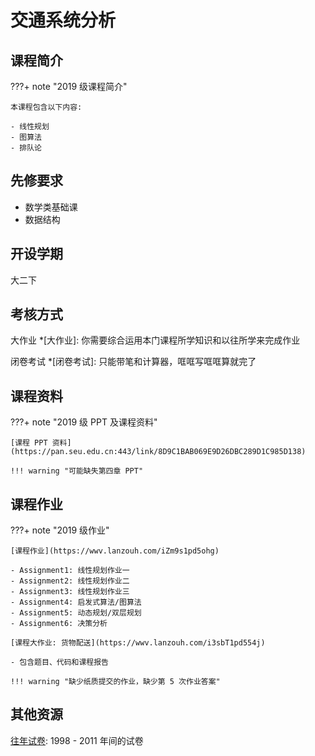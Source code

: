 # 交通系统分析

## 课程简介

???+ note "2019 级课程简介"

    本课程包含以下内容:

    - 线性规划
    - 图算法
    - 排队论

## 先修要求

- 数学类基础课
- 数据结构

## 开设学期

大二下

## 考核方式

大作业
*[大作业]: 你需要综合运用本门课程所学知识和以往所学来完成作业

闭卷考试
*[闭卷考试]: 只能带笔和计算器，哐哐写哐哐算就完了

## 课程资料

???+ note "2019 级 PPT 及课程资料"

    [课程 PPT 资料](https://pan.seu.edu.cn:443/link/8D9C1BAB069E9D26DBC289D1C985D138)

    !!! warning "可能缺失第四章 PPT"

## 课程作业

???+ note "2019 级作业"

    [课程作业](https://wwv.lanzouh.com/iZm9s1pd5ohg)

    - Assignment1: 线性规划作业一
    - Assignment2: 线性规划作业二
    - Assignment3: 线性规划作业三
    - Assignment4: 启发式算法/图算法
    - Assignment5: 动态规划/双层规划
    - Assignment6: 决策分析

    [课程大作业: 货物配送](https://wwv.lanzouh.com/i3sbT1pd554j)

    - 包含题目、代码和课程报告

    !!! warning "缺少纸质提交的作业，缺少第 5 次作业答案"

## 其他资源

[往年试卷](https://wwv.lanzouh.com/ioF2h1pd32rc): 1998 - 2011 年间的试卷
